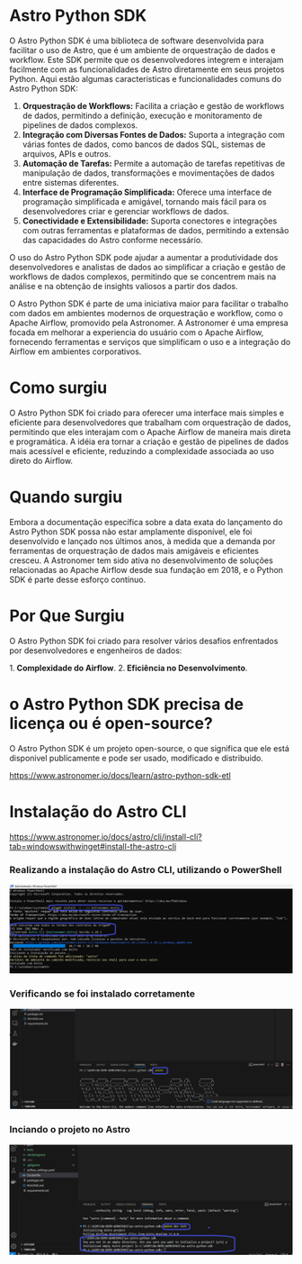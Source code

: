 # Astro Python SDK

O Astro Python SDK é uma biblioteca de software desenvolvida para facilitar o uso de Astro, que é um ambiente de orquestração de dados e workflow. Este SDK permite que os desenvolvedores integrem e interajam facilmente com as funcionalidades de Astro diretamente em seus projetos Python. Aqui estão algumas caracteristicas e funcionalidades comuns do Astro Python SDK:

1. <b>Orquestração de Workflows:</b> Facilita a criação e gestão de workflows de dados, permitindo a definição, execução e monitoramento de pipelines de dados complexos.
2. <b>Integração com Diversas Fontes de Dados:</b> Suporta a integração com várias fontes de dados, como bancos de dados SQL, sistemas de arquivos, APIs e outros.
3. <b>Automação de Tarefas:</b> Permite a automação de tarefas repetitivas de manipulação de dados, transformações e movimentações de dados entre sistemas diferentes.
4. <b>Interface de Programação Simplificada:</b> Oferece uma interface de programação simplificada e amigável, tornando mais fácil para os desenvolvedores criar e gerenciar workflows de dados.
5. <b>Conectividade e Extensibilidade:</b> Suporta conectores e integrações com outras ferramentas e plataformas de dados, permitindo a extensão das capacidades do Astro conforme necessário.

O uso do Astro Python SDK pode ajudar a aumentar a produtividade dos desenvolvedores e analistas de dados ao simplificar a criação e gestão de workflows de dados complexos, permitindo que se concentrem mais na análise e na obtenção de insights valiosos a partir dos dados.

O Astro Python SDK é parte de uma iniciativa maior para facilitar o trabalho com dados em ambientes modernos de orquestração e workflow, como o Apache Airflow, promovido pela Astronomer. A Astronomer é uma empresa focada em melhorar a experiencia do usuário com o Apache Airflow, fornecendo ferramentas e serviços que simplificam o uso e a integração do Airflow em ambientes corporativos.

# Como surgiu

O Astro Python SDK foi criado para oferecer uma interface mais simples e eficiente para desenvolvedores que trabalham com orquestração de dados, permitindo que eles interajam com o Apache Airflow de maneira mais direta e programática. A idéia era tornar a criação e gestão de pipelines de dados mais acessível e eficiente, reduzindo a complexidade associada ao uso direto do Airflow.

# Quando surgiu

Embora a documentação específica sobre a data exata do lançamento do Astro Python SDK possa não estar amplamente disponível, ele foi desenvolvido e lançado nos últimos anos, à medida que a demanda por ferramentas de orquestração de dados mais amigáveis e eficientes cresceu. A Astronomer tem sido ativa no desenvolvimento de soluções relacionadas ao Apache Airflow desde sua fundação em 2018, e o Python SDK é parte desse esforço contínuo.

# Por Que Surgiu

O Astro Python SDK foi criado para resolver vários desafios enfrentados por desenvolvedores e engenheiros de dados:

1.<b> Complexidade do Airflow</b>.
2.<b> Eficiência no Desenvolvimento</b>.

# o Astro Python SDK precisa de licença ou é open-source?

O Astro Python SDK é um projeto open-source, o que significa que ele está disponivel publicamente e pode ser usado, modificado e distribuido. 

https://www.astronomer.io/docs/learn/astro-python-sdk-etl

# Instalação do Astro CLI

https://www.astronomer.io/docs/astro/cli/install-cli?tab=windowswithwinget#install-the-astro-cli

### Realizando a instalação do Astro CLI, utilizando o PowerShell

<img src="https://github.com/JosiTubaroski/Apache_Airflow_P_2/blob/main/img/Instacao_astro_2.png">

### Verificando se foi instalado corretamente

<img src="https://github.com/JosiTubaroski/Apache_Airflow_P_2/blob/main/img/Confirmacao_Astro.png">

### Inciando o projeto no Astro

<img src="https://github.com/JosiTubaroski/Apache_Airflow_P_2/blob/main/img/Astro_Dev_Init.png">






